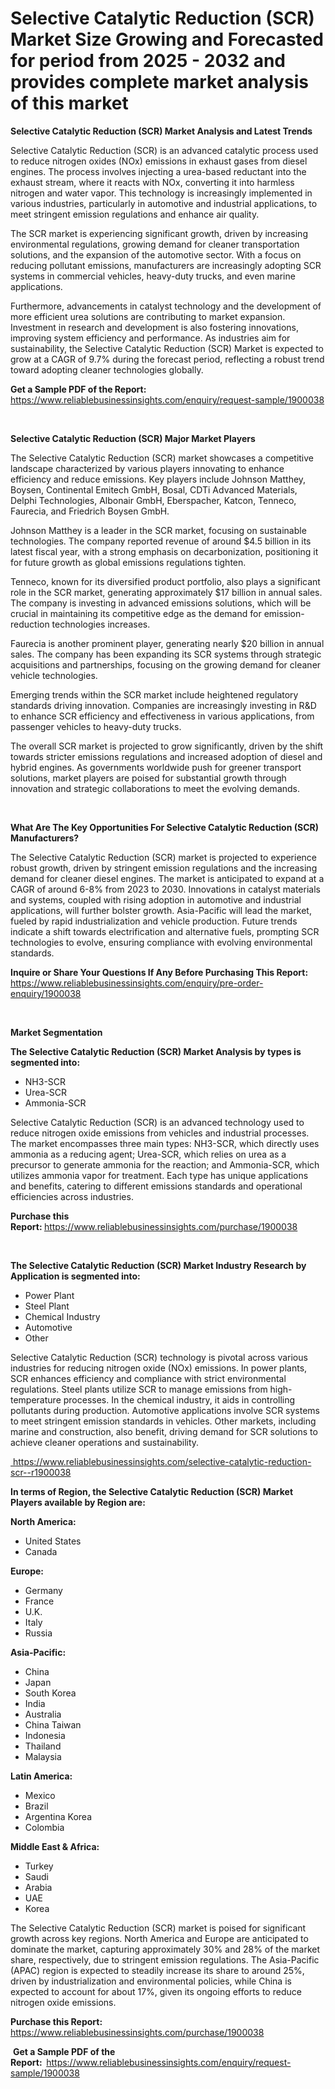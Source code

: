 <p><h1>Selective Catalytic Reduction (SCR) Market Size Growing and Forecasted for period from 2025 - 2032 and provides complete market analysis of this market</h1></p><p><strong>Selective Catalytic Reduction (SCR) Market Analysis and Latest Trends</strong></p>
<p><p>Selective Catalytic Reduction (SCR) is an advanced catalytic process used to reduce nitrogen oxides (NOx) emissions in exhaust gases from diesel engines. The process involves injecting a urea-based reductant into the exhaust stream, where it reacts with NOx, converting it into harmless nitrogen and water vapor. This technology is increasingly implemented in various industries, particularly in automotive and industrial applications, to meet stringent emission regulations and enhance air quality.</p><p>The SCR market is experiencing significant growth, driven by increasing environmental regulations, growing demand for cleaner transportation solutions, and the expansion of the automotive sector. With a focus on reducing pollutant emissions, manufacturers are increasingly adopting SCR systems in commercial vehicles, heavy-duty trucks, and even marine applications. </p><p>Furthermore, advancements in catalyst technology and the development of more efficient urea solutions are contributing to market expansion. Investment in research and development is also fostering innovations, improving system efficiency and performance. As industries aim for sustainability, the Selective Catalytic Reduction (SCR) Market is expected to grow at a CAGR of 9.7% during the forecast period, reflecting a robust trend toward adopting cleaner technologies globally.</p></p>
<p><strong>Get a Sample PDF of the Report:&nbsp;</strong> <a href="https://www.reliablebusinessinsights.com/enquiry/request-sample/1900038?utm_campaign=3050&utm_medium=2&utm_source=Github&utm_content=ia&utm_term=12042025&utm_id=selective-catalytic-reduction-scr">https://www.reliablebusinessinsights.com/enquiry/request-sample/1900038</a></p>
<p>&nbsp;</p>
<p><strong>Selective Catalytic Reduction (SCR) Major Market Players</strong></p>
<p><p>The Selective Catalytic Reduction (SCR) market showcases a competitive landscape characterized by various players innovating to enhance efficiency and reduce emissions. Key players include Johnson Matthey, Boysen, Continental Emitech GmbH, Bosal, CDTi Advanced Materials, Delphi Technologies, Albonair GmbH, Eberspacher, Katcon, Tenneco, Faurecia, and Friedrich Boysen GmbH.</p><p>Johnson Matthey is a leader in the SCR market, focusing on sustainable technologies. The company reported revenue of around $4.5 billion in its latest fiscal year, with a strong emphasis on decarbonization, positioning it for future growth as global emissions regulations tighten. </p><p>Tenneco, known for its diversified product portfolio, also plays a significant role in the SCR market, generating approximately $17 billion in annual sales. The company is investing in advanced emissions solutions, which will be crucial in maintaining its competitive edge as the demand for emission-reduction technologies increases.</p><p>Faurecia is another prominent player, generating nearly $20 billion in annual sales. The company has been expanding its SCR systems through strategic acquisitions and partnerships, focusing on the growing demand for cleaner vehicle technologies.</p><p>Emerging trends within the SCR market include heightened regulatory standards driving innovation. Companies are increasingly investing in R&D to enhance SCR efficiency and effectiveness in various applications, from passenger vehicles to heavy-duty trucks.</p><p>The overall SCR market is projected to grow significantly, driven by the shift towards stricter emissions regulations and increased adoption of diesel and hybrid engines. As governments worldwide push for greener transport solutions, market players are poised for substantial growth through innovation and strategic collaborations to meet the evolving demands.</p></p>
<p>&nbsp;</p>
<p><strong>What Are The Key Opportunities For Selective Catalytic Reduction (SCR) Manufacturers?</strong></p>
<p><p>The Selective Catalytic Reduction (SCR) market is projected to experience robust growth, driven by stringent emission regulations and the increasing demand for cleaner diesel engines. The market is anticipated to expand at a CAGR of around 6-8% from 2023 to 2030. Innovations in catalyst materials and systems, coupled with rising adoption in automotive and industrial applications, will further bolster growth. Asia-Pacific will lead the market, fueled by rapid industrialization and vehicle production. Future trends indicate a shift towards electrification and alternative fuels, prompting SCR technologies to evolve, ensuring compliance with evolving environmental standards.</p></p>
<p><strong>Inquire or Share Your Questions If Any Before Purchasing This Report:</strong> <a href="https://www.reliablebusinessinsights.com/enquiry/pre-order-enquiry/1900038?utm_campaign=3050&utm_medium=2&utm_source=Github&utm_content=ia&utm_term=12042025&utm_id=selective-catalytic-reduction-scr">https://www.reliablebusinessinsights.com/enquiry/pre-order-enquiry/1900038</a></p>
<p>&nbsp;</p>
<p><strong>Market Segmentation</strong></p>
<p><strong>The Selective Catalytic Reduction (SCR) Market Analysis by types is segmented into:</strong></p>
<p><ul><li>NH3-SCR</li><li>Urea-SCR</li><li>Ammonia-SCR</li></ul></p>
<p><p>Selective Catalytic Reduction (SCR) is an advanced technology used to reduce nitrogen oxide emissions from vehicles and industrial processes. The market encompasses three main types: NH3-SCR, which directly uses ammonia as a reducing agent; Urea-SCR, which relies on urea as a precursor to generate ammonia for the reaction; and Ammonia-SCR, which utilizes ammonia vapor for treatment. Each type has unique applications and benefits, catering to different emissions standards and operational efficiencies across industries.</p></p>
<p><strong>Purchase this Report:&nbsp;</strong><a href="https://www.reliablebusinessinsights.com/purchase/1900038?utm_campaign=3050&utm_medium=2&utm_source=Github&utm_content=ia&utm_term=12042025&utm_id=selective-catalytic-reduction-scr">https://www.reliablebusinessinsights.com/purchase/1900038</a></p>
<p>&nbsp;</p>
<p><strong>The Selective Catalytic Reduction (SCR) Market Industry Research by Application is segmented into:</strong></p>
<p><ul><li>Power Plant</li><li>Steel Plant</li><li>Chemical Industry</li><li>Automotive</li><li>Other</li></ul></p>
<p><p>Selective Catalytic Reduction (SCR) technology is pivotal across various industries for reducing nitrogen oxide (NOx) emissions. In power plants, SCR enhances efficiency and compliance with strict environmental regulations. Steel plants utilize SCR to manage emissions from high-temperature processes. In the chemical industry, it aids in controlling pollutants during production. Automotive applications involve SCR systems to meet stringent emission standards in vehicles. Other markets, including marine and construction, also benefit, driving demand for SCR solutions to achieve cleaner operations and sustainability.</p></p>
<p><a href="https://www.reliablebusinessinsights.com/selective-catalytic-reduction-scr--r1900038?utm_campaign=3050&utm_medium=2&utm_source=Github&utm_content=ia&utm_term=12042025&utm_id=selective-catalytic-reduction-scr">&nbsp;https://www.reliablebusinessinsights.com/selective-catalytic-reduction-scr--r1900038</a></p>
<p><strong>In terms of Region, the Selective Catalytic Reduction (SCR) Market Players available by Region are:</strong></p>
<p>
    <p> <strong> North America: </strong>
        <ul>
            <li>United States</li>
            <li>Canada</li>
        </ul>
        </p> 
    <p> <strong> Europe: </strong>
        <ul>
            <li>Germany</li>
            <li>France</li>
            <li>U.K.</li>
            <li>Italy</li>
            <li>Russia</li>
        </ul>
        </p> 
    <p> <strong> Asia-Pacific: </strong>
        <ul>
            <li>China</li>
            <li>Japan</li>
            <li>South Korea</li>
            <li>India</li>
            <li>Australia</li>
            <li>China Taiwan</li>
            <li>Indonesia</li>
            <li>Thailand</li>
            <li>Malaysia</li>
        </ul>
        </p> 
    <p> <strong> Latin America: </strong>
        <ul>
            <li>Mexico</li>
            <li>Brazil</li>
            <li>Argentina Korea</li>
            <li>Colombia</li>
        </ul>
        </p> 
    <p> <strong> Middle East & Africa: </strong>
        <ul>
            <li>Turkey</li>
            <li>Saudi</li>
            <li>Arabia</li>
            <li>UAE</li>
            <li>Korea</li>
        </ul>
    </p>
    </p>
<p><p>The Selective Catalytic Reduction (SCR) market is poised for significant growth across key regions. North America and Europe are anticipated to dominate the market, capturing approximately 30% and 28% of the market share, respectively, due to stringent emission regulations. The Asia-Pacific (APAC) region is expected to steadily increase its share to around 25%, driven by industrialization and environmental policies, while China is expected to account for about 17%, given its ongoing efforts to reduce nitrogen oxide emissions.</p></p>
<p><strong>Purchase this Report: </strong><a href="https://www.reliablebusinessinsights.com/purchase/1900038?utm_campaign=3050&utm_medium=2&utm_source=Github&utm_content=ia&utm_term=12042025&utm_id=selective-catalytic-reduction-scr">https://www.reliablebusinessinsights.com/purchase/1900038</a></p>
<p>&nbsp;<strong>Get a Sample PDF of the Report:&nbsp;&nbsp;</strong><a href="https://www.reliablebusinessinsights.com/enquiry/request-sample/1900038?utm_campaign=3050&utm_medium=2&utm_source=Github&utm_content=ia&utm_term=12042025&utm_id=selective-catalytic-reduction-scr">https://www.reliablebusinessinsights.com/enquiry/request-sample/1900038</a></p>
<p><strong></strong></p>
<p><p></p><p></p><p></p></p>